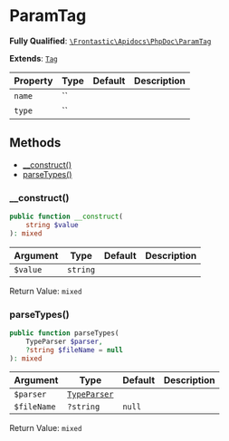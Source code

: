 #  ParamTag

**Fully Qualified**: [`\Frontastic\Apidocs\PhpDoc\ParamTag`](../../../src/php/PhpDoc/ParamTag.php)

**Extends**: [`Tag`](../Tag.md)

Property|Type|Default|Description
--------|----|-------|-----------
`name`|``||
`type`|``||

## Methods

* [__construct()](#__construct)
* [parseTypes()](#parsetypes)

### __construct()

```php
public function __construct(
    string $value
): mixed
```

Argument|Type|Default|Description
--------|----|-------|-----------
`$value`|`string`||

Return Value: `mixed`

### parseTypes()

```php
public function parseTypes(
    TypeParser $parser,
    ?string $fileName = null
): mixed
```

Argument|Type|Default|Description
--------|----|-------|-----------
`$parser`|[`TypeParser`](../TypeParser.md)||
`$fileName`|`?string`|`null`|

Return Value: `mixed`

